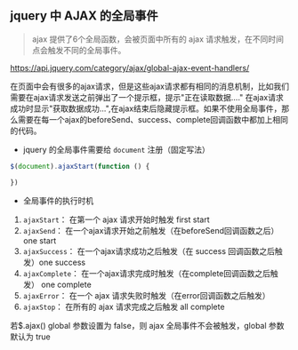 ## jquery 中 AJAX 的全局事件

> ajax 提供了6个全局函数，会被页面中所有的 ajax 请求触发，在不同时间点会触发不同的全局事件。

https://api.jquery.com/category/ajax/global-ajax-event-handlers/

在页面中会有很多的ajax请求，但是这些ajax请求都有相同的消息机制，比如我们需要在ajax请求发送之前弹出了一个提示框，提示"正在读取数据...." 在ajax请求成功时显示"获取数据成功...",在ajax结束后隐藏提示框。如果不使用全局事件，那么需要在每一个ajax的beforeSend、success、complete回调函数中都加上相同的代码。



- jquery 的全局事件需要给 `document` 注册（固定写法）

```javascript
$(document).ajaxStart(function () {

})
```

- 全局事件的执行时机

1. `ajaxStart`： 在第一个 ajax 请求开始时触发 first start
2. `ajaxSend`： 在一个ajax请求开始之前触发（在beforeSend回调函数之后）one start
3. `ajaxSuccess`： 在一个ajax请求成功之后触发（在 success 回调函数之后触发）one success
4. `ajaxComplete`： 在一个ajax请求完成时触发（在complete回调函数之后触发） one complete
5. `ajaxError`： 在一个 ajax 请求失败时触发（在error回调函数之后触发）
6. `ajaxStop`： 在所有的 ajax 请求完成之后触发 all complete

若$.ajax() global 参数设置为 false，则 ajax 全局事件不会被触发，global 参数默认为 true